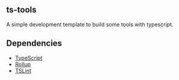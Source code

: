 ## ts-tools
A simple development template to build some tools with typescript.

## Dependencies

* [TypeScript](https://github.com/Microsoft/TypeScript)
* [Rollup](https://github.com/rollup/rollup)
* [TSLint](https://github.com/palantir/tslint/)
